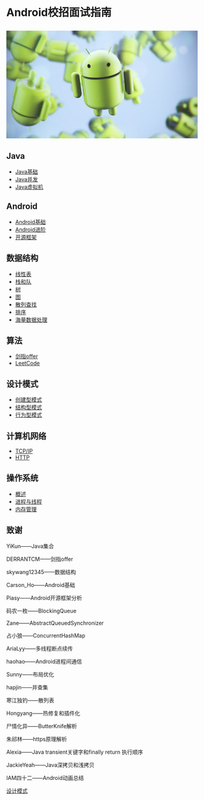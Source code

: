 # Android校招面试指南

## ![](/assets/page_icon.jpg)

## Java

* [Java基础](/java/basis.md)
* [Java并发](/java/concurrence.md)
* [Java虚拟机](/java/virtual-machine.md)

## Android

* [Android基础](/android/basis.md)
* [Android进阶](/android/advance.md)
* [开源框架](/android/open-source-framework.md)

## 数据结构

* [线性表](/data-structure/linear-list.md)
* [栈和队](/data-structure/stack-queue.md)
* [树](/data-structure/tree.md)
* [图](/data-structure/graph.md)
* [散列查找](/data-structure/hash.md)
* [排序](/data-structure/sort.md)
* [海量数据处理](/data-structure/mass_data_processing.md)

## 算法

* [剑指offer](/algorithm/For-offer.md)
* [LeetCode](/algorithm/leetcode.md)

## 设计模式

* [创建型模式](/design-mode/Builder-Pattern.md)
* [结构型模式](/design-mode/Structural-Patterns.md)
* [行为型模式](/design-mode/Behavioral-Pattern.md)

## 计算机网络

* [TCP/IP](/computer-networks/tcpip.md)
* [HTTP](/computer-networks/http.md)

## 操作系统

- [概述](/operating-system/summarize.md)
- [进程与线程](/operating-system/process-thread.md)
- [内存管理](/operating-system/memory-management.md)

## 致谢

YiKun——Java集合

DERRANTCM——剑指offer

skywang12345——数据结构

Carson_Ho——Android基础

Piasy——Android开源框架分析

码农一枚——BlockingQueue

Zane——AbstractQueuedSynchronizer

占小狼——ConcurrentHashMap

AriaLyy——多线程断点续传

haohao——Android进程间通信

Sunny——布局优化

hapjin——并查集

寒江独钓——散列表

Hongyang——热修复和插件化

尸情化异——ButterKnife解析

朱祁林——https原理解析

Alexia——Java transient关键字和finally return 执行顺序

JackieYeah——Java深拷贝和浅拷贝

IAM四十二——Android动画总结

[设计模式](https://github.com/simple-android-framework-exchange/android_design_patterns_analysis)

